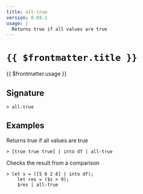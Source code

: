 ```yaml
---
title: all-true
version: 0.69.1
usage: |
  Returns true if all values are true
---
```


# <code>{{ $frontmatter.title }}</code>

<div style='white-space: pre-wrap;'>{{ $frontmatter.usage }}</div>

## Signature

```> all-true ```

## Examples

Returns true if all values are true
```shell
> [true true true] | into df | all-true
```

Checks the result from a comparison
```shell
> let s = ([5 6 2 8] | into df);
    let res = ($s > 9);
    $res | all-true
```
